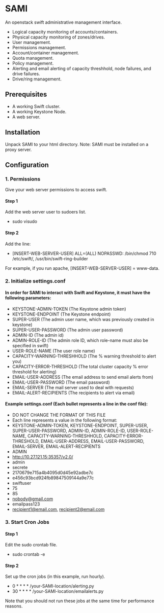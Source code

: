 # SAMI

An openstack swift administrative management interface.

* Logical capacity monitoring of accounts/containers.
* Physical capacity monitoring of zones/drives.
* User management.
* Permissions management.
* Account/container management.
* Quota management.
* Policy management.
* Alerting and email alerting of capacity threshhold, node failures, and drive failures.
* Drive/ring management.

## Prerequisites

* A working Swift cluster.
* A working Keystone Node.
* A web server.

## Installation

Unpack SAMI to your html directory.
Note: SAMI must be installed on a proxy server.

## Configuration

### 1. Permissions

Give your web server permissions to access swift.

#### Step 1

Add the web server user to sudoers list.

* sudo visudo

#### Step 2

Add the line:

* [INSERT-WEB-SERVER-USER] ALL=(ALL) NOPASSWD: /bin/chmod 710 /etc/swift/, /usr/bin/swift-ring-builder

For example, if you run apache, [INSERT-WEB-SERVER-USER] = www-data.

### 2. Initialize settings.conf

#### In order for SAMI to interact with Swift and Keystone, it must have the following parameters:

* KEYSTONE-ADMIN-TOKEN (The Keystone admin token)
* KEYSTONE-ENDPOINT (The Keystone endpoint)
* SUPER-USER (The admin user name, which was previously created in keystone)
* SUPER-USER-PASSWORD (The admin user password)
* ADMIN-ID (The admin id)
* ADMIN-ROLE-ID (The admin role ID, which role-name must also be specified in swift)
* USER-ROLE-NAME (The user role name)
* CAPACITY-WARNING-THRESHHOLD (The % warning threshold to alert you)
* CAPACITY-ERROR-THRESHOLD (The total cluster capacity % error threshold for alerting)
* EMAIL-USER-ADDRESS (The email address to send email alerts from)
* EMAIL-USER-PASSWORD (The email password)
* EMAIL-SERVER (The mail server used to deal with requests)
* EMAIL-ALERT-RECIPIENTS (The recipients to alert via email)

#### Example settings.conf (Each bullet represents a line in the conf file):

* DO NOT CHANGE THE FORMAT OF THIS FILE
* Each line represents a value in the following format:
* KEYSTONE-ADMIN-TOKEN, KEYSTONE-ENDPOINT, SUPER-USER, SUPER-USER-PASSWORD, ADMIN-ID, ADMIN-ROLE-ID, USER-ROLE-NAME, CAPACITY-WARNING-THRESHHOLD, CAPACITY-ERROR-THRESHOLD, EMAIL-USER-ADDRESS, EMAIL-USER-PASSWORD, EMAIL-SERVER, EMAIL-ALERT-RECIPIENTS
* ADMIN
* http://10.27.121.15:35357/v2.0/
* admin
* secrete
* 2170679e715a4b4095d0d45e92adbe7c
* e456c93bcd924fb89847509144a9e77c
* swiftuser
* 75
* 85
* nobody@gmail.com
* emailpass123
* recipient1@email.com, recipient2@email.com

### 3. Start Cron Jobs

#### Step 1

Edit the sudo crontab file.

* sudo crontab -e

#### Step 2

Set up the cron jobs (in this example, run hourly).

* 0 * * * * /your-SAMI-location/alerting.py
* 30 * * * * /your-SAMI-location/emailalerts.py

Note that you should not run these jobs at the same time for performance reasons.
